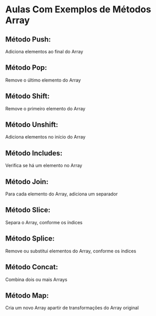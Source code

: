 # Aulas Com Exemplos de Métodos Array

## Método Push: 
Adiciona elementos ao final do Array

## Método Pop:
Remove o último elemento do Array

## Método Shift:
Remove o primeiro elemento do Array

## Método Unshift:
Adiciona elementos no início do Array

## Método Includes:
Verifica se há um elemento no Array

## Método Join:
Para cada elemento do Array, adiciona um separador

## Método Slice:
Separa o Array, conforme os índices

## Método Splice:
Remove ou substitui elementos do Array, conforme os índices

## Método Concat:
Combina dois ou mais Arrays

## Método Map:
Cria um novo Array apartir de transformações do Array original